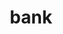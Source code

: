 ---
layout: travel&places
title: bank
emoji: bank
permalink: 🏦.html
image: assets/img/3moji/bank.png
---